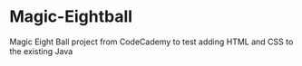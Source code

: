 # Magic-Eightball
Magic Eight Ball project from CodeCademy to test adding HTML and CSS to the existing Java

<script> 
  //Greeting
let userName = 'Tracy';

if (userName = 'Tracy') {
console.log(`Hello ${userName}!`); 
}
else {
  console.log(`Hello!`);
}

//User Question
let userQuestion = 'Will I win the lottery?';

let randomNumber = Math.floor(Math.random()*8);

let eightBall = '';

switch(randomNumber) {
  case 0: 
    eightBall = 'It is certain';
  		break;
  case 1: 
    eightBall = 'It is decidedly so';
  		break;
  case 2: 
    eightBall = 'Repy hazy try again';
  		break;
   case 3: 
    eightBall = 'Cannot predict now';
  		break;
   case 4: 
    eightBall = 'Dont count on it';
  		break;
   case 5: 
    eightBall = 'My source says no';
  		break;
   case 6: 
    eightBall = 'Outlook not so good';
  		break;
   case 7: 
    eightBall = 'Signs point to yes';
  		break;

                 }

    console.log(`The user asked: ${userQuestion} `);
    console.log(`The eight ball answered: ${eightBall}`);
</script>
